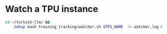 # Watch a TPU instance

```bash
cd ~/turkish-llm/ &&
    nohup bash training_tracking/watcher.sh $TPU_NAME  >> watcher.log &
```